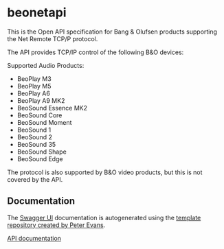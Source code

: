 # beonetapi

This is the Open API specification for Bang & Olufsen products supporting the Net Remote TCP/P protocol.

The API provides TCP/IP control of the following B&O devices:

Supported Audio Products:

- BeoPlay M3
- BeoPlay M5
- BeoPlay A6
- BeoPlay A9 MK2 
- BeoSound Essence MK2 
- BeoSound Core 
- BeoSound Moment 
- BeoSound 1
- BeoSound 2
- BeoSound 35
- BeoSound Shape
- BeoSound Edge

The protocol is also supported by B&O video products, but this is not covered by the API.
## Documentation

The [Swagger UI](https://github.com/swagger-api/swagger-ui) documentation is autogenerated using the 
[template repository created by Peter Evans](https://github.com/peter-evans/swagger-github-pages). 

[API documentation](https://tanumkroken.github.io/beonetapi/#/)

